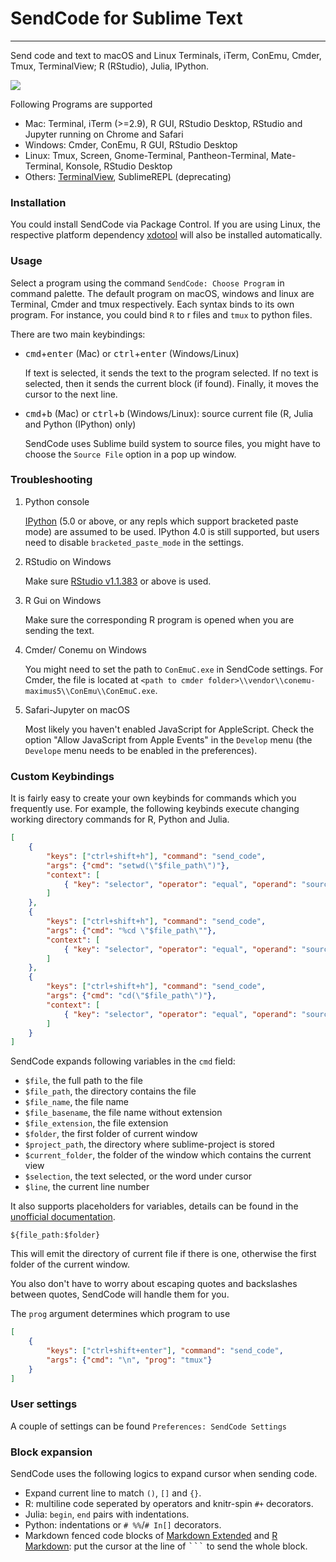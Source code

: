 # SendCode for Sublime Text

---


Send code and text to macOS and Linux Terminals, iTerm, ConEmu, Cmder, Tmux, TerminalView; R (RStudio), Julia, IPython.

![](https://user-images.githubusercontent.com/1690993/28198891-4ebe5eaa-682f-11e7-8173-10b64faef9b4.png)


Following Programs are supported

- Mac: Terminal, iTerm (>=2.9), R GUI, RStudio Desktop, RStudio and Jupyter running on Chrome and Safari
- Windows: Cmder, ConEmu, R GUI, RStudio Desktop
- Linux: Tmux, Screen, Gnome-Terminal, Pantheon-Terminal, Mate-Terminal, Konsole, RStudio Desktop
- Others: [TerminalView](https://github.com/Wramberg/TerminalView), SublimeREPL (deprecating)

### Installation

You could install SendCode via Package Control. If you are using Linux, the respective platform dependency
[xdotool](https://github.com/randy3k/sublime-xdotool) will also be installed automatically.


### Usage

Select a program using the command `SendCode: Choose Program` in command palette. The default program on macOS, windows and linux are Terminal, Cmder and tmux respectively. Each syntax binds to its own program. For instance, you could bind `R` to r files and `tmux` to python files.

There are two main keybindings:

- <kbd>cmd</kbd>+<kbd>enter</kbd> (Mac) or <kbd>ctrl</kbd>+<kbd>enter</kbd> (Windows/Linux)

    If text is selected, it sends the text to the program selected. If no text is selected, then it sends the current block (if found). Finally, it moves the cursor to the next line.


- <kbd>cmd</kbd>+<kbd>b</kbd> (Mac) or <kbd>ctrl</kbd>+<kbd>b</kbd> (Windows/Linux): source current file (R, Julia and Python (IPython) only)

    SendCode uses Sublime build system to source files, you might have to choose the `Source File` option in a pop up window.


### Troubleshooting


1. Python console

   [IPython](https://ipython.org) (5.0 or above, or any repls which support bracketed paste mode) are assumed to be used. IPython 4.0 is still supported, but users need to disable `bracketed_paste_mode` in the settings.

1. RStudio on Windows
    
   Make sure [RStudio v1.1.383](https://www.rstudio.com/products/rstudio/download/) or above is used.

1. R Gui on Windows

   Make sure the corresponding R program is opened when you are sending the text.

1. Cmder/ Conemu on Windows

   You might need to set the path to `ConEmuC.exe` in SendCode settings. For Cmder, the file is located at
   `<path to cmder folder>\\vendor\\conemu-maximus5\\ConEmu\\ConEmuC.exe`.


1. Safari-Jupyter on macOS

   Most likely you haven't enabled JavaScript for AppleScript. Check the option "Allow JavaScript from Apple Events" in the `Develop` menu (the `Develope` menu needs to be enabled in the preferences).


### Custom Keybindings

It is fairly easy to create your own keybinds for commands which you frequently use. For example, the following keybinds execute changing working directory commands for R, Python and Julia.

```json
[
    {
        "keys": ["ctrl+shift+h"], "command": "send_code",
        "args": {"cmd": "setwd(\"$file_path\")"},
        "context": [
            { "key": "selector", "operator": "equal", "operand": "source.r" }
        ]
    },
    {
        "keys": ["ctrl+shift+h"], "command": "send_code",
        "args": {"cmd": "%cd \"$file_path\""},
        "context": [
            { "key": "selector", "operator": "equal", "operand": "source.python" }
        ]
    },
    {
        "keys": ["ctrl+shift+h"], "command": "send_code",
        "args": {"cmd": "cd(\"$file_path\")"},
        "context": [
            { "key": "selector", "operator": "equal", "operand": "source.julia" }
        ]
    }
]
```

SendCode expands following variables in the `cmd` field:

- `$file`, the full path to the file
- `$file_path`, the directory contains the file
- `$file_name`, the file name
- `$file_basename`, the file name without extension
- `$file_extension`, the file extension
- `$folder`, the first folder of current window
- `$project_path`, the directory where sublime-project is stored
- `$current_folder`, the folder of the window which contains the current view
- `$selection`, the text selected, or the word under cursor
- `$line`, the current line number

It also supports placeholders for variables, details can be found in the [unofficial documentation](http://docs.sublimetext.info/en/latest/reference/build_systems/configuration.html#placeholders-for-variables).

```
${file_path:$folder}
```
This will emit the directory of current file if there is one, otherwise the first folder of the current window.

You also don't have to worry about escaping quotes and backslashes between quotes, SendCode will
handle them for you.

The `prog` argument determines which program to use

```json
[
    {
        "keys": ["ctrl+shift+enter"], "command": "send_code",
        "args": {"cmd": "\n", "prog": "tmux"}
    }
]
```

### User settings

A couple of settings can be found `Preferences: SendCode Settings`


### Block expansion

SendCode uses the following logics to expand cursor when sending code.

- Expand current line to match `()`, `[]` and `{}`.
- R: multiline code seperated by operators and knitr-spin `#+` decorators.
- Julia: `begin`, `end` pairs with indentations.
- Python: indentations or `# %%`/`# In[]` decorators.
- Markdown fenced code blocks of [Markdown Extended](https://github.com/jonschlinkert/sublime-markdown-extended) and [R Markdown](https://github.com/randy3k/R-Box): put the cursor at the line of <kbd>\`\`\`</kbd> to send the whole block.
